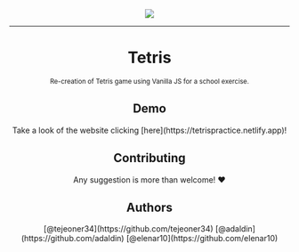<div id="header" align="center">
  <img src="https://user-images.githubusercontent.com/18453013/192013441-a19d486a-8983-48fb-a6cf-d03df1556bb8.gif"/>
</div>

--------------------------------------------------
<div id="nav" align="center">
  <h1>Tetris</h1>
   <small>Re-creation of Tetris game using Vanilla JS for a school exercise.</small>
</div>

<div id="section" align="center">
  <h2>Demo</h2>
  Take a look of the website clicking [here](https://tetrispractice.netlify.app)!
</div>

<div id="section" align="center">
  <h2>Contributing</h2>
 Any suggestion is more than welcome! ❤️
</div>

<div id="section" align="center">
  <h2>Authors</h2>
[@tejeoner34](https://github.com/tejeoner34)
[@adaldin](https://github.com/adaldin)
[@elenar10](https://github.com/elenar10)
</div>




